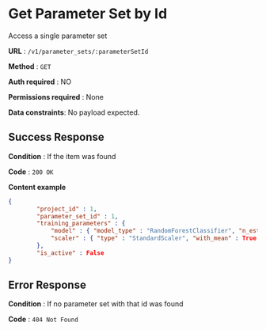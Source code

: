 # Get Parameter Set by Id
Access a single parameter set

**URL** : `/v1/parameter_sets/:parameterSetId`

**Method** : `GET`

**Auth required** : NO

**Permissions required** : None

**Data constraints**: No payload expected.

## Success Response

**Condition** : If the item was found

**Code** : `200 OK`

**Content example**

```json
{
		"project_id" : 1,
		"parameter_set_id" : 1,
		"training_parameters" : {
			"model" : { "model_type" : "RandomForestClassifier", "n_estimators" : 100 },
			"scaler" : { "type" : "StandardScaler", "with_mean" : True }
		},
		"is_active" : False
}
```

## Error Response

**Condition** : If no parameter set with that id was found

**Code** : `404 Not Found`